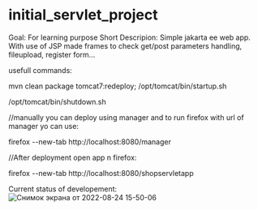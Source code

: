 # initial_servlet_project 
Goal: For learning purpose
Short Descripion: Simple jakarta ee web app. 
With use of JSP made frames to check get/post parameters handling, fileupload, register form...

usefull commands:

mvn clean package tomcat7:redeploy; /opt/tomcat/bin/startup.sh

/opt/tomcat/bin/shutdown.sh

//manually you can deploy using manager and to run firefox with url of manager yo can use:

firefox --new-tab http://localhost:8080/manager

//After deployment open app n firefox:

firefox --new-tab http://localhost:8080/shopservletapp

Current status of developement:
![Снимок экрана от 2022-08-24 15-50-06](https://user-images.githubusercontent.com/110842572/186432984-9abffa6f-8af2-4473-8878-4028f7b06599.png)
